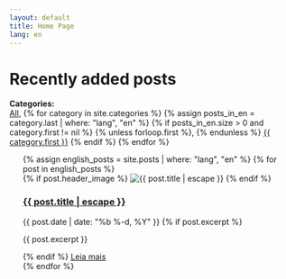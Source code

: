 ```yaml
---
layout: default
title: Home Page
lang: en
---
```


<h1 class="page-heading">Recently added posts</h1>

<div class="category-list-container">
  <strong>Categories:</strong>
  <div class="category-list">
    <a href="#" data-category="all" class="active">All</a>,
    {% for category in site.categories %}
      {% assign posts_in_en = category.last | where: "lang", "en" %}
      {% if posts_in_en.size > 0 and category.first != nil %}
        {% unless forloop.first %}, {% endunless %}
        <a href="#" data-category="{{ category.first | slugify }}">{{ category.first }}</a>
      {% endif %}
    {% endfor %}
  </div>
</div>

<ul class="post-list">
  <div class="post-grid">
    {% assign english_posts = site.posts | where: "lang", "en" %}
    {% for post in english_posts %}
      <div class="post-block">
        {% if post.header_image %}
          <img src="{{ post.header_image | relative_url }}" alt="{{ post.title | escape }}">
        {% endif %}
        <h3 class="post-title">
          <a href="{{ post.url | relative_url }}">{{ post.title | escape }}</a>
        </h3>
        <span class="post-meta">{{ post.date | date: "%b %-d, %Y" }}</span>
        {% if post.excerpt %}
          <p class="post-excerpt">{{ post.excerpt }}</p>
        {% endif %}
        <a class="post-link" href="{{ post.url | relative_url }}">Leia mais</a>
      </div>
    {% endfor %}
  </div>
</ul>